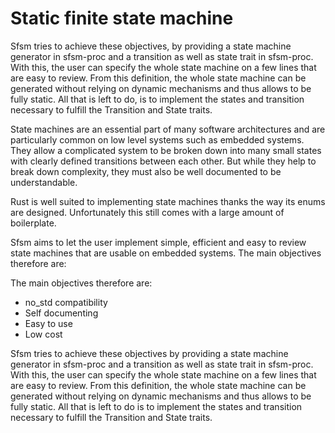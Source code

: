 # Static finite state machine

Sfsm tries to achieve these objectives, by providing a state machine generator in sfsm-proc and
a transition as well as state trait in sfsm-proc. With this, the user can specify the whole state
machine on a few lines that are easy to review. From this definition, the whole state machine
can be generated without relying on dynamic mechanisms and thus allows to be fully static.
All that is left to do, is to implement the states and transition necessary to fulfill the
Transition and State traits.

State machines are an essential part of many software architectures and are particularly common on low 
level systems such as embedded systems. They allow a complicated system to be broken down into many 
small states with clearly defined transitions between each other. But while they help to break down 
complexity, they must also be well documented to be understandable.

Rust is well suited to implementing state machines thanks the way its enums are designed. 
Unfortunately this still comes with a large amount of boilerplate.

Sfsm aims to let the user implement simple, efficient and easy to review state machines that are usable 
on embedded systems. The main objectives therefore are:

The main objectives therefore are:
- no_std compatibility
- Self documenting
- Easy to use
- Low cost

Sfsm tries to achieve these objectives by providing a state machine generator in sfsm-proc and a 
transition as well as state trait in sfsm-proc. With this, the user can specify the whole state machine on 
a few lines that are easy to review. From this definition, the whole state machine can be generated 
without relying on dynamic mechanisms and thus allows to be fully static. All that is left to do is to 
implement the states and transition necessary to fulfill the Transition and State traits.